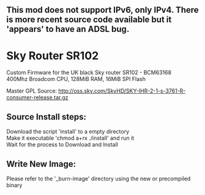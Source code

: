 ## This mod does not support IPv6, only IPv4. There is more recent source code available but it 'appears' to have an ADSL bug.

# Sky Router SR102
Custom Firmware for the UK black Sky router SR102 - BCM63168<br>
400Mhz Broadcom CPU, 128MiB RAM, 16MiB SPI Flash<br>

Master GPL Source: http://oss.sky.com/SkyHD/SKY-IHR-2-1-s-3761-R-consumer-release.tar.gz<br>

## Source Install steps:
Download the script 'install' to a empty directory<br>
Make it executable 'chmod a+rx ./install' and run it<br>
Wait for the process to Download and Install<br>

## Write New Image:
Please refer to the '_burn-image' directory using the new or precompiled binary<br>
